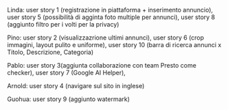 Linda: 
user story 1 (registrazione in piattaforma + inserimento annuncio), 
user story 5 (possibilità di agginta foto multiple per annunci), 
user story 8 (aggiunto filtro per i volti per la privacy)

Pino: 
user story 2 (visualizzazrione ultimi annunci), 
user story 6 (crop immagini, layout pulito e uniforme), 
user story 10 (barra di ricerca annunci x Titolo, Descrizione, Categoria)

Pablo: 
user story 3(aggiunta collaborazione con team Presto come checker), 
user story 7 (Google AI Helper),

Arnold: 
user story 4 (navigare sul sito in inglese)

Guohua: 
user story 9 (aggiunto watermark)